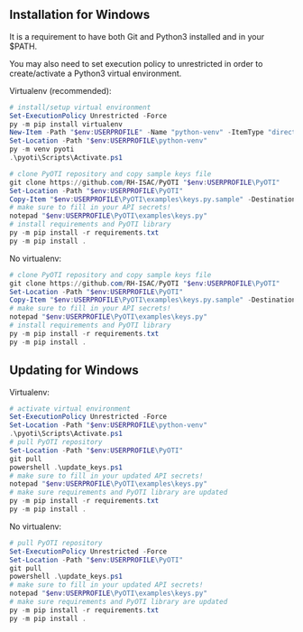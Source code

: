 ## Installation for Windows
It is a requirement to have both Git and Python3 installed and in your $PATH.

You may also need to set execution policy to unrestricted in order to create/activate a Python3 virtual environment.

Virtualenv (recommended):
```powershell
# install/setup virtual environment
Set-ExecutionPolicy Unrestricted -Force
py -m pip install virtualenv
New-Item -Path "$env:USERPROFILE" -Name "python-venv" -ItemType "directory"
Set-Location -Path "$env:USERPROFILE\python-venv"
py -m venv pyoti
.\pyoti\Scripts\Activate.ps1

# clone PyOTI repository and copy sample keys file
git clone https://github.com/RH-ISAC/PyOTI "$env:USERPROFILE\PyOTI"
Set-Location -Path "$env:USERPROFILE\PyOTI"
Copy-Item "$env:USERPROFILE\PyOTI\examples\keys.py.sample" -Destination "$env:USERPROFILE\PyOTI\examples\keys.py"
# make sure to fill in your API secrets!
notepad "$env:USERPROFILE\PyOTI\examples\keys.py"
# install requirements and PyOTI library
py -m pip install -r requirements.txt
py -m pip install .
```
No virtualenv:
```powershell
# clone PyOTI repository and copy sample keys file
git clone https://github.com/RH-ISAC/PyOTI "$env:USERPROFILE\PyOTI"
Set-Location -Path "$env:USERPROFILE\PyOTI"
Copy-Item "$env:USERPROFILE\PyOTI\examples\keys.py.sample" -Destination "$env:USERPROFILE\PyOTI\examples\keys.py"
# make sure to fill in your API secrets!
notepad "$env:USERPROFILE\PyOTI\examples\keys.py"
# install requirements and PyOTI library
py -m pip install -r requirements.txt
py -m pip install .
```
##
## Updating for Windows
Virtualenv:
```powershell
# activate virtual environment
Set-ExecutionPolicy Unrestricted -Force
Set-Location -Path "$env:USERPROFILE\python-venv"
.\pyoti\Scripts\Activate.ps1
# pull PyOTI repository
Set-Location -Path "$env:USERPROFILE\PyOTI"
git pull
powershell .\update_keys.ps1 
# make sure to fill in your updated API secrets!
notepad "$env:USERPROFILE\PyOTI\examples\keys.py"
# make sure requirements and PyOTI library are updated
py -m pip install -r requirements.txt
py -m pip install .
```
No virtualenv:
```powershell
# pull PyOTI repository
Set-ExecutionPolicy Unrestricted -Force
Set-Location -Path "$env:USERPROFILE\PyOTI"
git pull
powershell .\update_keys.ps1 
# make sure to fill in your updated API secrets!
notepad "$env:USERPROFILE\PyOTI\examples\keys.py"
# make sure requirements and PyOTI library are updated
py -m pip install -r requirements.txt
py -m pip install .
```